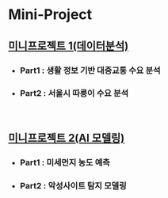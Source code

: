 # Mini-Project
## <a href = "https://github.com/18-12847/Mini-Project/tree/main/%EB%AF%B8%EB%8B%88%ED%94%84%EB%A1%9C%EC%A0%9D%ED%8A%B81(%EB%8D%B0%EC%9D%B4%ED%84%B0%20%EB%B6%84%EC%84%9D)"> 미니프로젝트 1(데이터분석) </a>

* ### Part1 : 생활 정보 기반 대중교통 수요 분석
* ### Part2 : 서울시 따릉이 수요 분석
<br />

## <a href = "https://github.com/18-12847/Mini-Project/tree/main/%EB%AF%B8%EB%8B%88%ED%94%84%EB%A1%9C%EC%A0%9D%ED%8A%B82(AI%20%EB%AA%A8%EB%8D%B8%EB%A7%81)">미니프로젝트 2(AI 모델링) </a>
* ### Part1 : 미세먼지 농도 예측
* ### Part2 : 악성사이트 탐지 모델링
